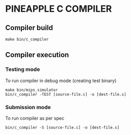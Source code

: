 # PINEAPPLE C COMPILER

## Compiler build
```
make bin/c_compiler
```

## Compiler execution

### Testing mode
To run compiler in debug mode (creating test binary)
```
make bin/mips_simulator
bin/c_compiler -TEST [source-file.c] -o [dest-file.s]

```

### Submission mode
To run compiler as per spec
```
bin/c_compiler -S [source-file.c] -o [dest-file.s]

```
